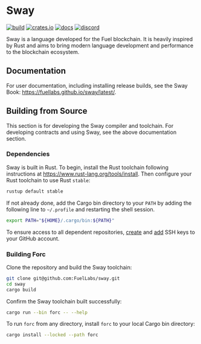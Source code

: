 # Sway

[![build](https://github.com/FuelLabs/sway/actions/workflows/ci.yml/badge.svg)](https://github.com/FuelLabs/sway/actions/workflows/ci.yml)
[![crates.io](https://img.shields.io/crates/v/forc?label=latest)](https://crates.io/crates/forc)
[![docs](https://docs.rs/forc/badge.svg)](https://docs.rs/forc/)
[![discord](https://img.shields.io/badge/chat%20on-discord-orange?&logo=discord&logoColor=ffffff&color=7389D8&labelColor=6A7EC2)](https://discord.gg/xfpK4Pe)

Sway is a language developed for the Fuel blockchain. It is heavily inspired by Rust and aims to bring modern language development and performance to the blockchain ecosystem.

## Documentation

For user documentation, including installing release builds, see the Sway Book: <https://fuellabs.github.io/sway/latest/>.

## Building from Source

This section is for developing the Sway compiler and toolchain. For developing contracts and using Sway, see the above documentation section.

### Dependencies

Sway is built in Rust. To begin, install the Rust toolchain following instructions at <https://www.rust-lang.org/tools/install>. Then configure your Rust toolchain to use Rust `stable`:

```sh
rustup default stable
```

If not already done, add the Cargo bin directory to your `PATH` by adding the following line to `~/.profile` and restarting the shell session.

```sh
export PATH="${HOME}/.cargo/bin:${PATH}"
```

To ensure access to all dependent repositories, [create](https://docs.github.com/en/authentication/connecting-to-github-with-ssh/generating-a-new-ssh-key-and-adding-it-to-the-ssh-agent) and [add](https://docs.github.com/en/authentication/connecting-to-github-with-ssh/adding-a-new-ssh-key-to-your-github-account) SSH keys to your GitHub account.

### Building Forc

Clone the repository and build the Sway toolchain:

```sh
git clone git@github.com:FuelLabs/sway.git
cd sway
cargo build
```

Confirm the Sway toolchain built successfully:

```sh
cargo run --bin forc -- --help
```

To run `forc` from any directory, install `forc` to your local Cargo bin directory:

```sh
cargo install --locked --path forc
```
